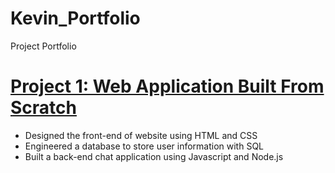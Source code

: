 # Kevin_Portfolio
Project Portfolio

# [Project 1: Web Application Built From Scratch](https://github.com/swimkevin/SwimChats)
* Designed the front-end of website using HTML and CSS
* Engineered a database to store user information with SQL
* Built a back-end chat application using Javascript and Node.js
